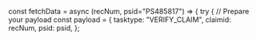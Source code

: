 const fetchData = async (recNum, psid="PS485817") => {
      try {
        // Prepare your payload
        const payload = {
         tasktype: "VERIFY_CLAIM",
         claimid: recNum,
         psid: psid,
        };
